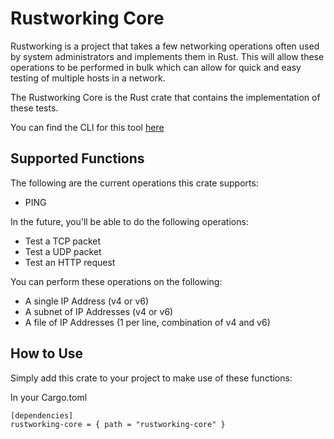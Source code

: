 Rustworking Core
===========
Rustworking is a project that takes a few networking operations often used by
system administrators and implements them in Rust. This will allow these
operations to be performed in bulk which can allow for quick and easy testing
of multiple hosts in a network.

The Rustworking Core is the Rust crate that contains the implementation of
these tests.

You can find the CLI for this tool [here](https://github.com/timmonfette1/rustworking-cli)

Supported Functions
-------------
The following are the current operations this crate supports:

  - PING

In the future, you'll be able to do the following operations:

  - Test a TCP packet
  - Test a UDP packet
  - Test an HTTP request

You can perform these operations on the following:

  - A single IP Address (v4 or v6)
  - A subnet of IP Addresses (v4 or v6)
  - A file of IP Addresses (1 per line, combination of v4 and v6)

How to Use
------------
Simply add this crate to your project to make use of these functions:

In your Cargo.toml

```
[dependencies]
rustworking-core = { path = "rustworking-core" }
```
